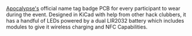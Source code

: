[Apocalypse's](https://apocalypse.hackclub.com/) official name tag badge PCB for every participant to wear during the event. Designed in KiCad with help from other hack clubbers, it has a handful of LEDs powered by a dual LIR2032 battery which includes modules to give it wireless charging and NFC Capabilities.
